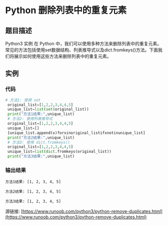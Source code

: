 # Python 删除列表中的重复元素

## 题目描述
Python3 实例
在 Python 中，我们可以使用多种方法来删除列表中的重复元素。常见的方法包括使用set数据结构、列表推导式以及dict.fromkeys()方法。下面我们将展示如何使用这些方法来删除列表中的重复元素。

## 实例
### 代码
```python
# 方法1: 使用 set
 original_list=[1,2,2,3,4,4,5]
 unique_list=list(set(original_list))
 print("方法1结果:",unique_list)
 # 方法2: 使用列表推导式
 original_list=[1,2,2,3,4,4,5]
 unique_list=[]
 [unique_list.append(x)forxinoriginal_listifxnotinunique_list]
 print("方法2结果:",unique_list)
 # 方法3: 使用 dict.fromkeys()
 original_list=[1,2,2,3,4,4,5]
 unique_list=list(dict.fromkeys(original_list))
 print("方法3结果:",unique_list)
```
### 输出结果
```
方法1结果: [1, 2, 3, 4, 5]
方法2结果: [1, 2, 3, 4, 5]
方法3结果: [1, 2, 3, 4, 5]
```
源链接: [https://www.runoob.com/python3/python-remove-duplicates.html](https://www.runoob.com/python3/python-remove-duplicates.html)